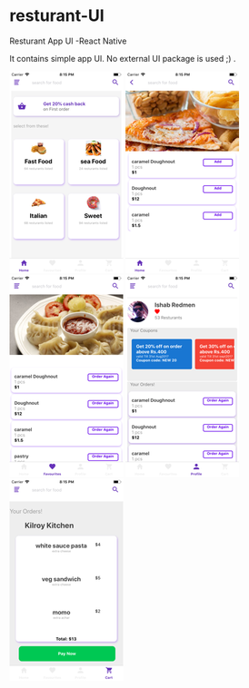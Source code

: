 # resturant-UI

Resturant App UI -React Native

It contains simple app UI. No external UI package is used ;) .

![](home.png) ![](home-inside.png) ![](favourites.png) ![](profile.png)  ![](cart.png) 
